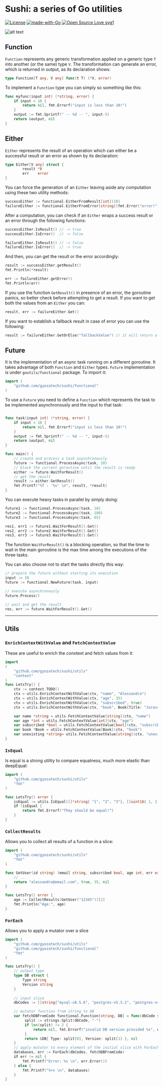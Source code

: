 # Sushi: a series of Go utilities
[![License](https://img.shields.io/badge/License-Apache%202.0-blue.svg)](https://opensource.org/licenses/Apache-2.0) 
[![made-with-Go](https://img.shields.io/badge/Made%20with-Go-1f425f.svg)](http://golang.org)
[![Open Source Love 
svg1](https://badges.frapsoft.com/os/v1/open-source.svg?v=103)](https://github.com/ellerbrock/open-source-badges/)

![alt text](assets/sushi.png?raw=true)

## Function

`Function` represents any generic transformation applied on a generic type `T` into another (or the same) type `V`.
The transformation can generate an error, which is returned in output, as its declaration shows:

```go
type Function[T any, V any] func(t T) (*V, error)
```

To implement a `Function` type you can simply so something like this:

```go
func myfunc(input int) (*string, error) {
    if input < 10 {
        return nil, fmt.Errorf("input is less than 10!")
    } 
    output := fmt.Sprintf(" -- %d -- ", input-5)
    return &output, nil
}
```

## Either

`Either` represents the result of an operation which can either be a successful result or an error as shown by its declaration:

```go
type Either[V any] struct {
        result *V
        err    error
}
```

You can force the generation of an `Either` leaving aside any computation using these two utility methods:

```go
successEither := functional.EitherFromResult[int](10)
failureEither := functional.EitherFromError[string](fmt.Error("error!"))
```

After a computation, you can check if an `Either` wraps a success result or an error through the following functions:

```go
successEither.IsResult() // -> true
successEither.IsError()  // -> false

failureEither.IsResult() // -> false
failureEither.IsError()  // -> true
```

And then, you can get the result or the error accordingly:

```go
result := successEither.getResult()
fmt.Println(*result)

err := failureEither.getError()
fmt.Println(err)
```

If you use the function `GetResult()` in presence of an error, the goroutine panics, so better check before attempting to get a result.
If you want to get both the values from an `Either` you can:

```go
result, err := failureEither.Get()
```

If you want to establish a fallback result in case of error you can use the following:

```go
result := failureEither.GetOrElse("fallbackValue") // it will return a pointer to "fallbackValue"
```

## Future

It is the implementation of an async task running on a different goroutine. 
It takes advantage of both `Function` and `Either` types.
`Future` implementation is under `goutils/functional` package. To import it:

```go
import (
    "github.com/gyozatech/sushi/functional"
)
```

To use a `Future` you need to define a `Function` which represents the task to be implemented asynchronously and the input to that task:

```go

func task(input int) (*string, error) {
    if input < 10 {
        return nil, fmt.Errorf("input is less than 10!")
    } 
    output := fmt.Sprintf(" -- %d -- ", input-5)
    return &output, nil
}

func main() {
    // create and process a task asynchronously
    future := functional.ProcessAsync(task, 10)
    // block the current goroutine until the result is ready
    either := future.WaitForResult()
    // get the result
    result := either.GetResult()
    fmt.Printf("%T : '%v' \n", result, *result)
}
```

You can execute heavy tasks in parallel by simply doing:

```go
future1 := functional.ProcessAsync(task, 10)
future2 := functional.ProcessAsync(task, 100)
future3 := functional.ProcessAsync(task, 65)

res1, err1 := future1.WaitForResult().Get()
res2, err2 := future2.WaitForResult().Get()
res3, err3 := future3.WaitForResult().Get()
```

The function `WaitForResult()` is a blocking operation, so that the time to wait in the main goroutine is the max time among the executions of the three tasks.

You can also choose not to start the tasks directly this way:

```go
// prepare the future without starting its execution
input := 10
future := functional.NewFuture(task, input)

// execute asynchronously
future.Process()

// wait and get the result
res, err := future.WaitForResult().Get()
```
----
## Utils

### `EnrichContextWithValue` and `FetchContextValue`

These are useful to enrich the conxtext and fetch values from it:

```go
import 
(
    "github.com/gyozatech/sushi/utils"
    "context"
)
func LetsTry() {
    ctx := context.TODO()
    ctx = utils.EnrichContextWithValue(ctx, "name", "Alessandro")
    ctx = utils.EnrichContextWithValue(ctx, "age", 35)
    ctx = utils.EnrichContextWithValue(ctx, "subscribed", true)
    ctx = utils.EnrichContextWithValue(ctx, "book", Book{Title: "Jurassic Park", Author: "Michael Chricton"})

    var name *string = utils.FetchContextValue[string](ctx, "name")
    var age *int = utils.FetchContextValue[int](ctx, "age")
    var subscribed *bool = utils.FetchContextValue[bool](ctx, "subscribed")
    var book *Book = utils.FetchContextValue[Book](ctx, "book")
    var unexisting *string= utils.FetchContextValue[string](ctx, "unexisting")
}

```

### `IsEqual`
Is equal is a strong utility to compare equalness, much more elastic than deepEqual:

```go
import (
    "github.com/gyozatech/sushi/utils"
    "fmt"
)

func LetsTry() error {
    isEqual := utils.IsEqual([]*string{ "1", "2", "3"}, []uint16{ 1, 2, 3 })
    if !isEqual {
        return fmt.Errorf("They should be equal!")
    }
}
```

### `CollectResults`
Allows you to collect all results of a function in a slice:

```go
import (
    "github.com/gyozatech/sushi/utils"
    "fmt"
)

func GetUser(id string) (email string, subscribed bool, age int, err error) {
    // ...
    return "alessandro@email.com", true, 35, nil
}

func LetsTry() error {
    age := CollectResults(GetUser("12345"))[2]
    fmt.Println("Age:", age)
}
```

### `ForEach`
Allows you to apply a mutator over a slice
```go
import (
    "github.com/gyozatech/sushi/utils"
    "github.com/gyozatech/sushi/functional"
    "fmt"
)

func LetsTry() {
    // output type
    type DB struct {
	    Type string
	    Version string
	}
	
    // input slice
	dbCodes := []string{"mysql-v8.5.6", "postgres-v5.3.1", "postgres-v4.2.4", "mysql-v11.2.3"}

    // mutator function from string to DB
    var fetchDBFromCode functional.Function[string, DB] = func(dbCode string) (*DB, error) {
	     split := strings.Split(dbCode, "-")
	     if len(split) != 2 {
	         return nil, fmt.Errorf("invalid DB version provided %s", dbCode)
	     }
	     return &DB{ Type: split[0], Version: split[1] }, nil
	}
	// apply mutator to every element of the initial slice with ForEach
	databases, err := ForEach(dbCodes, fetchDBFromCode)
	if err != nil {
	    fmt.Printf("Error: %s \n", err.Error())
	} else {
	    fmt.Printf("%+v \n", databases)
	}
}

```